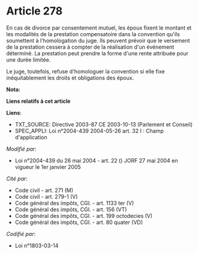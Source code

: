 # Article 278

En cas de divorce par consentement mutuel, les époux fixent le montant et les modalités de la prestation compensatoire dans
la convention qu'ils soumettent à l'homologation du juge. Ils peuvent prévoir que le versement de la prestation cessera à
compter de la réalisation d'un événement déterminé. La prestation peut prendre la forme d'une rente attribuée pour une durée
limitée.

Le juge, toutefois, refuse d'homologuer la convention si elle fixe inéquitablement les droits et obligations des époux.

**Nota:**



**Liens relatifs à cet article**

**Liens**:

  - TXT_SOURCE: Directive 2003-87 CE 2003-10-13 (Parlement et Conseil)
  - SPEC_APPLI: Loi n°2004-439 2004-05-26 art. 32 I : Champ d'application

_Modifié par_:

  - Loi n°2004-439 du 26 mai 2004 - art. 22 () JORF 27 mai 2004 en vigueur le 1er janvier 2005

_Cité par_:

  - Code civil - art. 271 (M)
  - Code civil - art. 279-1 (V)
  - Code général des impôts, CGI. - art. 1133 ter (V)
  - Code général des impôts, CGI. - art. 156 (VT)
  - Code général des impôts, CGI. - art. 199 octodecies (V)
  - Code général des impôts, CGI. - art. 80 quater (VD)

_Codifié par_:

  - Loi n°1803-03-14

